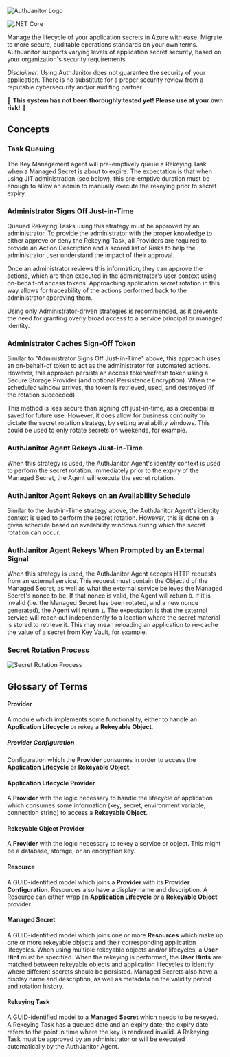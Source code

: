 ![AuthJanitor Logo](../master/docs/assets/img/AJLogoDark.png?raw=true)

![.NET Core](https://github.com/anthturner/AuthJanitor/workflows/.NET%20Core/badge.svg?branch=master)

Manage the lifecycle of your application secrets in Azure with ease. Migrate to more secure, auditable operations standards on your own terms. AuthJanitor supports varying levels of application secret security, based on your organization's security requirements.

*Disclaimer:* Using AuthJanitor does not guarantee the security of your application. There is no substitute for a proper security review from a reputable cybersecurity and/or auditing partner.

:red_circle: **This system has not been thoroughly tested yet! Please use at your own risk!** :red_circle:

## Concepts
### Task Queuing
The Key Management agent will pre-emptively queue a Rekeying Task when a Managed Secret is about to expire. The expectation
is that when using JIT administration (see below), this pre-emptive duration must be enough to allow an admin to manually
execute the rekeying prior to secret expiry.

### Administrator Signs Off Just-in-Time
Queued Rekeying Tasks using this strategy must be approved by an administrator. To provide the administrator with the proper knowledge to either approve or deny the Rekeying Task, all Providers are required to provide an Action Description and a scored list of Risks to help the administrator user understand the impact of their approval.

Once an administrator reviews this information, they can approve the actions, which are then executed in the administrator's user context using on-behalf-of access tokens. Approaching application secret rotation in this way allows for traceability of the actions performed back to the administrator approving them.

Using only Administrator-driven strategies is recommended, as it prevents the need for granting overly broad access to a service principal or managed identity.

### Administrator Caches Sign-Off Token
Similar to "Administrator Signs Off Just-in-Time" above, this approach uses an on-behalf-of token to act as the administrator for automated actions. However, this approach persists an access token/refresh token using a Secure Storage Provider (and optional Persistence Encryption). When the scheduled window arrives, the token is retrieved, used, and destroyed (if the rotation succeeded).

This method is less secure than signing off just-in-time, as a credential is saved for future use. However, it does allow for business continuity to dictate the secret rotation strategy, by setting availability windows. This could be used to only rotate secrets on weekends, for example.

### AuthJanitor Agent Rekeys Just-in-Time
When this strategy is used, the AuthJanitor Agent's identity context is used to perform the secret rotation. Immediately prior to the expiry of the Managed Secret, the Agent will execute the secret rotation.

### AuthJanitor Agent Rekeys on an Availability Schedule
Similar to the Just-in-Time strategy above, the AuthJanitor Agent's identity context is used to perform the secret rotation. However, this is done on a given schedule based on availability windows during which the secret rotation can occur.

### AuthJanitor Agent Rekeys When Prompted by an External Signal
When this strategy is used, the AuthJanitor Agent accepts HTTP requests from an external service. This request must contain the ObjectId of the Managed Secret, as well as what the external service believes the Managed Secret's nonce to be. If that nonce is valid, the Agent will return `0`. If it is invalid (i.e. the Managed Secret has been rotated, and a new nonce generated), the Agent will return `1`. The expectation is that the external service will reach out independently to a location where the secret material is stored to retrieve it. This may mean reloading an application to re-cache the value of a secret from Key Vault, for example.

### Secret Rotation Process
![Secret Rotation Process](../master/docs/assets/img/SecretRotationWorkflow.png?raw=true)

## Glossary of Terms
#### Provider
A module which implements some functionality, either to handle an **Application Lifecycle** or rekey a **Rekeyable Object**.

##### Provider Configuration
Configuration which the **Provider** consumes in order to access the **Application Lifecycle** or **Rekeyable Object**.

#### Application Lifecycle Provider
A **Provider** with the logic necessary to handle the lifecycle of application which consumes some information (key, secret, environment variable, connection string) to access a **Rekeyable Object**.

#### Rekeyable Object Provider
A **Provider** with the logic necessary to rekey a service or object. This might be a database, storage, or an encryption key.

#### Resource
A GUID-identified model which joins a **Provider** with its **Provider Configuration**. Resources also have a display name and description. A Resource can either wrap an **Application Lifecycle** _or_ a **Rekeyable Object** provider.

#### Managed Secret
A GUID-identified model which joins one or more **Resources** which make up one or more rekeyable objects and their corresponding application lifecycles. When using multiple rekeyable objects and/or lifecycles, a **User Hint** must be specified. When the rekeying is performed, the **User Hints** are matched between rekeyable objects and application lifecycles to identify where different secrets should be persisted. Managed Secrets also have a display name and description, as well as metadata on the validity period and rotation history.

#### Rekeying Task
A GUID-identified model to a **Managed Secret** which needs to be rekeyed. A Rekeying Task has a queued date and an expiry date; the
expiry date refers to the point in time where the key is rendered invalid. A Rekeying Task must be approved by an administrator or will be executed automatically by the AuthJanitor Agent.
